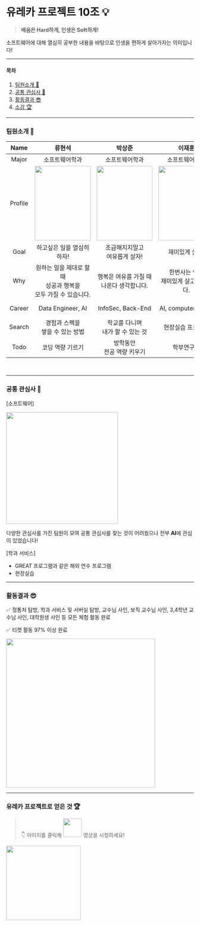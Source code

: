 # 유레카 프로젝트 10조 💡

> **배움은 Hard하게, 인생은 Soft하게!**

소프트웨어에 대해 열심히 공부한 내용을 바탕으로 인생을 편하게 살아가자는 의미입니다!


___

#### 목차

1. [팀원소개 👥](#팀원소개-)
2. [공통 관심사 🤔](#공통-관심사-)
3. [활동결과 😎](#활동결과-)
4. [소감 🏆](#유레카-프로젝트로-얻은-것-)

___


### 팀원소개 👥

|Name|류현석|박상준|이재훈|김예지|
|:---:|:---:|:---:|:---:|:---:|
|Major|소프트웨어학과|소프트웨어학과|소프트웨어학과|소프트웨어학과|
|Profile|<img width="150px" height="200px" src="https://github.com/user-attachments/assets/7cd711ea-78e8-4805-a924-126fe7067c34">|<img width="150px" height="200px" src="https://github.com/user-attachments/assets/0d48fc85-ff96-40e5-9596-697f05f658c8">|<img width="150px" height="200px" src="https://github.com/user-attachments/assets/35a06f4b-e183-4159-a2d8-22d811afb0e4">|<img width="150px" height="200px" src="https://github.com/user-attachments/assets/73ce1083-9743-43b5-b3b9-113f95fb5ba7">|
|Goal|하고싶은 일을 열심히 하자!|조급해지지말고<br>여유롭게 살자!|재미있게 살자!|즐겁게 살자!<br>그리고 많이 배우자!|
|Why|원하는 일을 제대로 할 때<br>성공과 행복을<br>모두 가질 수 있습니다.|행복은 여유를 가질 때 <br>나온다 생각합니다.|한번사는 인생<br> 재미있게 살고싶습니다.|저에게 성장과 재미는<br>인생을 살아가게 하는<br>원동력입니다.|
|Career|Data Engineer, AI|InfoSec, Back-End|AI, computer vision|VR, AI, Data Engineer|
|Search|경험과 스펙을<br>쌓을 수 있는 방법|학교를 다니며<br>내가 할 수 있는 것|현장실습 프로그램|현장실습 프로그램, 방학 중 특강|
|Todo|코딩 역량 기르기|방학동안<br>전공 역량 키우기|학부연구생|방학 중 취업 특강|

<br>

___

### 공통 관심사 🤔

[소프트웨어]

<img width="300px" src="https://github.com/user-attachments/assets/86731c27-db5a-4698-a293-83a57d3af6d8"/>

다양한 관심사를 가진 팀원이 모여 공통 관심사를 찾는 것이 어려웠으나 전부 **AI**에 관심이 있었습니다!

[학과 서비스]
- GREAT 프로그램과 같은 해외 연수 프로그램
- 현장실습

___

### 활동결과 😎

✅ 정통처 탐방, 학과 서비스 및 서버실 탐방, 교수님 사인, 보직 교수님 사인, 3,4학년 교수님 사인, 대학원생 사인 등 모든 체험 활동 완료

✅ 티켓 활동 97% 이상 완료

<img width="400px" src="https://github.com/user-attachments/assets/36b2fe3b-35ef-4571-9e6b-3f6df6e022f3">

<br>

___

### 유레카 프로젝트로 얻은 것 🏆

> 👇 이미지를 클릭해 <img width="50px" src="https://img.shields.io/badge/youtube-FF0000?style=for-the-badge&logo=youtube&logoColor=white"> 영상을 시청하세요!

[<img width="200px" src="https://github.com/user-attachments/assets/42e910b9-dc0a-4d4a-923a-e3398363fa03"/>](https://youtu.be/5YgoogcUDdc)
